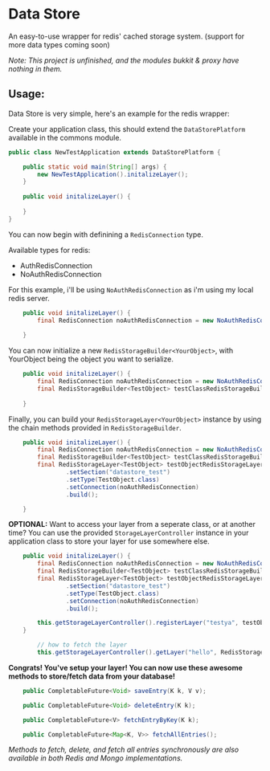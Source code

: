 # Data Store
An easy-to-use wrapper for redis' cached storage system. (support for more data types coming soon)

*Note: This project is unfinished, and the modules bukkit & proxy have nothing in them.*

## Usage:
Data Store is very simple, here's an example for the redis wrapper:

Create your application class, this should extend the `DataStorePlatform` available in the commons module.
```java
public class NewTestApplication extends DataStorePlatform {

    public static void main(String[] args) {
        new NewTestApplication().initalizeLayer();
    }
    
    public void initalizeLayer() {
        
    }
}
```

You can now begin with definining a `RedisConnection` type.

Available types for redis:
- AuthRedisConnection
- NoAuthRedisConnection

For this example, i'll be using `NoAuthRedisConnection` as i'm using my local redis server.
```java
    public void initalizeLayer() {
        final RedisConnection noAuthRedisConnection = new NoAuthRedisConnection("127.0.0.1", 6379);
        
    }
```

You can now initialize a new `RedisStorageBuilder<YourObject>`, with YourObject being the object you want to serialize.
```java
    public void initalizeLayer() {
        final RedisConnection noAuthRedisConnection = new NoAuthRedisConnection("127.0.0.1", 6379);
        final RedisStorageBuilder<TestObject> testClassRedisStorageBuilder = new RedisStorageBuilder<>();
        
    }
```

Finally, you can build your `RedisStorageLayer<YourObject>` instance by using the chain methods provided in `RedisStorageBuilder`.
```java
    public void initalizeLayer() {
        final RedisConnection noAuthRedisConnection = new NoAuthRedisConnection("127.0.0.1", 6379);
        final RedisStorageBuilder<TestObject> testClassRedisStorageBuilder = new RedisStorageBuilder<>();
        final RedisStorageLayer<TestObject> testObjectRedisStorageLayer = testClassRedisStorageBuilder
                .setSection("datastore_test")
                .setType(TestObject.class)
                .setConnection(noAuthRedisConnection)
                .build();

    }
```

**OPTIONAL:** Want to access your layer from a seperate class, or at another time? You can use the provided `StorageLayerController` instance in your application class to store your layer for use somewhere else.
```java
    public void initalizeLayer() {
        final RedisConnection noAuthRedisConnection = new NoAuthRedisConnection("127.0.0.1", 6379);
        final RedisStorageBuilder<TestObject> testClassRedisStorageBuilder = new RedisStorageBuilder<>();
        final RedisStorageLayer<TestObject> testObjectRedisStorageLayer = testClassRedisStorageBuilder
                .setSection("datastore_test")
                .setType(TestObject.class)
                .setConnection(noAuthRedisConnection)
                .build();

        this.getStorageLayerController().registerLayer("testya", testObjectRedisStorageLayer);
    }
```

```java
        // how to fetch the layer
        this.getStorageLayerController().getLayer("hello", RedisStorageLayer.class);
```

**Congrats! You've setup your layer! You can now use these awesome methods to store/fetch data from your database!**

```java
    public CompletableFuture<Void> saveEntry(K k, V v);

    public CompletableFuture<Void> deleteEntry(K k);

    public CompletableFuture<V> fetchEntryByKey(K k);

    public CompletableFuture<Map<K, V>> fetchAllEntries();
```

*Methods to fetch, delete, and fetch all entries synchronously are also available in both Redis and Mongo implementations.*

